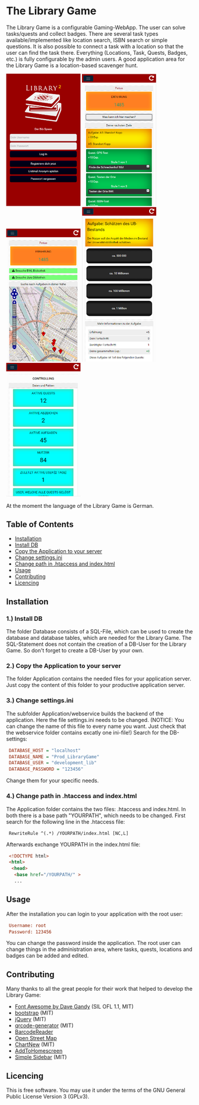 The Library Game
==============

The Library Game is a configurable Gaming-WebApp. The user can solve tasks/quests and collect badges. There are several task types available/implemented like location search, ISBN search or simple questions. It is also possible to connect a task with a location so that the user can find the task there. Everything (Locations, Task, Quests, Badges, etc.) is fully configurable by the admin users. A good application area for the Library Game is a location-based scavenger hunt.

<img src="./docs/LoggedOutScreen.png" width="200"/>
<img src="./docs/TasksOverview.png" width="200"/>
<img src="./docs/TasksSearch.png" width="200"/>
<img src="./docs/ExampleTask.png" width="200"/>
<img src="./docs/Administration.png" width="200"/>

At the moment the language of the Library Game is German.

## Table of Contents

* [Installation](#installation)
 * [Install DB](#install-db)
 * [Copy the Application to your server](#copy-the-application-to-your-server)
 * [Change settings.ini](#change-settings.ini)
 * [Change path in .htaccess and index.html](#change-path-in-.htaccess-and-index.html)
* [Usage](#usage)
* [Contributing](#contributing)
* [Licencing](#licencing)

## Installation

### 1.) Install DB

The folder Database consists of a SQL-File, which can be used to create the database and database tables, which are needed for the Library Game. The SQL-Statement does not contain the creation of a DB-User for the Library Game. So don't forget to create a DB-User by your own.

### 2.) Copy the Application to your server 

The folder Application contains the needed files for your application server. Just copy the content of this folder to your productive application server.

### 3.) Change settings.ini 

The subfolder Application/webservice builds the backend of the application. Here the file settings.ini needs to be changed. (NOTICE: You can change the name of this file to every name you want. Just check that the webservice folder contains excatly one ini-file!) Search for the DB-settings:

```ini
 DATABASE_HOST = "localhost"
 DATABASE_NAME = "Prod_LibraryGame"
 DATABASE_USER = "development_lib"
 DATABASE_PASSWORD = "123456"
```

Change them for your specific needs.

### 4.) Change path in .htaccess and index.html

The Application folder contains the two files: .htaccess and index.html.
In both there is a base path "YOURPATH", which needs to be changed. First search for the following line in the .htaccess file:

```apacheconf
 RewriteRule ^(.*) /YOURPATH/index.html [NC,L]
```

Afterwards exchange YOURPATH in the index.html file:

```html
 <!DOCTYPE html>
 <html>
  <head>
   <base href="/YOURPATH/" >
   ...
```

## Usage 

After the installation you can login to your application with the root user:

```ini
 Username: root
 Password: 123456
```

You can change the password inside the application. The root user can change things in the administration area, where tasks, quests, locations and badges can be added and edited.

## Contributing

Many thanks to all the great people for their work that helped to develop the Library Game:

* [Font Awesome by Dave Gandy](http://fontawesome.io/) (SIL OFL 1.1, MIT)
* [bootstrap](http://getbootstrap.com/) (MIT)
* [jQuery](http://jquery.com/) (MIT)
* [qrcode-generator](https://github.com/kazuhikoarase/qrcode-generator) (MIT)
* [BarcodeReader](https://github.com/EddieLa/JOB)
* [Open Street Map](https://www.openstreetmap.de/)
* [ChartNew](https://github.com/FVANCOP/ChartNew.js/) (MIT)
* [AddToHomescreen](https://github.com/cubiq/add-to-homescreen)
* [Simple Sidebar](https://github.com/BlackrockDigital/startbootstrap-simple-sidebar) (MIT)

## Licencing

This is free software. You may use it under the terms of the GNU General Public License Version 3 (GPLv3).
